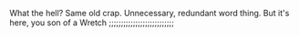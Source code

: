 What the hell? Same old crap. Unnecessary, redundant word thing. But it's here, you son of a Wretch ;;;;;;;;;;;;;;;;;;;;;;;;;;;
